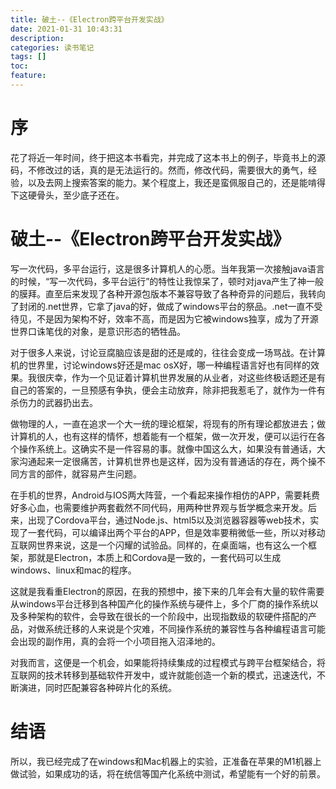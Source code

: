 ```yaml
---
title: 破土--《Electron跨平台开发实战》
date: 2021-01-31 10:43:31 
description:
categories: 读书笔记 
tags: []
toc:
feature:
---
```


# 序

花了将近一年时间，终于把这本书看完，并完成了这本书上的例子，毕竟书上的源码，不修改过的话，真的是无法运行的。然而，修改代码，需要很大的勇气，经验，以及去网上搜索答案的能力。某个程度上，我还是蛮佩服自己的，还是能啃得下这硬骨头，至少底子还在。

<!-- more -->

# 破土--《Electron跨平台开发实战》

写一次代码，多平台运行，这是很多计算机人的心愿。当年我第一次接触java语言的时候，“写一次代码，多平台运行”的特性让我惊呆了，顿时对java产生了神一般的膜拜。直至后来发现了各种开源包版本不兼容导致了各种奇异的问题后，我转向了封闭的.net世界，它拿了java的好，做成了windows平台的祭品。.net一直不受待见，不是因为架构不好，效率不高，而是因为它被windows独享，成为了开源世界口诛笔伐的对象，是意识形态的牺牲品。

对于很多人来说，讨论豆腐脑应该是甜的还是咸的，往往会变成一场骂战。在计算机的世界里，讨论windows好还是mac osX好，哪一种编程语言好也有同样的效果。我很庆幸，作为一个见证着计算机世界发展的从业者，对这些终极话题还是有自己的答案的，一旦预感有争执，便会主动放弃，除非把我惹毛了，就作为一件有杀伤力的武器扔出去。

做物理的人，一直在追求一个大一统的理论框架，将现有的所有理论都放进去；做计算机的人，也有这样的情怀，想着能有一个框架，做一次开发，便可以运行在各个操作系统上。这确实不是一件容易的事。就像中国这么大，如果没有普通话，大家沟通起来一定很痛苦，计算机世界也是这样，因为没有普通话的存在，两个操不同方言的部件，就容易产生问题。

在手机的世界，Android与IOS两大阵营，一个看起来操作相仿的APP，需要耗费好多心血，也需要维护两套截然不同代码，用两种世界观与哲学概念来开发。后来，出现了Cordova平台，通过Node.js、html5以及浏览器容器等web技术，实现了一套代码，可以编译出两个平台的APP，但是效率要稍微低一些，所以对移动互联网世界来说，这是一个闪耀的试验品。同样的，在桌面端，也有这么一个框架，那就是Electron，本质上和Cordova是一致的，一套代码可以生成windows、linux和mac的程序。

这就是我看重Electron的原因，在我的预想中，接下来的几年会有大量的软件需要从windows平台迁移到各种国产化的操作系统与硬件上，多个厂商的操作系统以及多种架构的软件，会导致在很长的一个阶段中，出现指数级的软硬件搭配的产品，对做系统迁移的人来说是个灾难，不同操作系统的兼容性与各种编程语言可能会出现的副作用，真的会将一个小项目拖入沼泽地的。

对我而言，这便是一个机会，如果能将持续集成的过程模式与跨平台框架结合，将互联网的技术转移到基础软件开发中，或许就能创造一个新的模式，迅速迭代，不断演进，同时匹配兼容各种碎片化的系统。

# 结语

所以，我已经完成了在windows和Mac机器上的实验，正准备在苹果的M1机器上做试验，如果成功的话，将在统信等国产化系统中测试，希望能有一个好的前景。